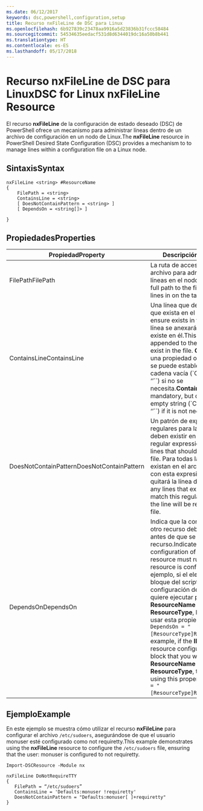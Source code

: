 ```yaml
---
ms.date: 06/12/2017
keywords: dsc,powershell,configuration,setup
title: Recurso nxFileLine de DSC para Linux
ms.openlocfilehash: 6b927839c23478aa9916a5d23836b31fccc58484
ms.sourcegitcommit: 54534635eedacf531d8d6344019dc16a50b8b441
ms.translationtype: HT
ms.contentlocale: es-ES
ms.lasthandoff: 05/17/2018
---
```

# <a name="dsc-for-linux-nxfileline-resource"></a><span data-ttu-id="4f302-103">Recurso nxFileLine de DSC para Linux</span><span class="sxs-lookup"><span data-stu-id="4f302-103">DSC for Linux nxFileLine Resource</span></span>

<span data-ttu-id="4f302-104">El recurso **nxFileLine** de la configuración de estado deseado (DSC) de PowerShell ofrece un mecanismo para administrar líneas dentro de un archivo de configuración en un nodo de Linux.</span><span class="sxs-lookup"><span data-stu-id="4f302-104">The **nxFileLine** resource in PowerShell Desired State Configuration (DSC) provides a mechanism to to manage lines within a configuration file on a Linux node.</span></span>

## <a name="syntax"></a><span data-ttu-id="4f302-105">Sintaxis</span><span class="sxs-lookup"><span data-stu-id="4f302-105">Syntax</span></span>

```
nxFileLine <string> #ResourceName
{
    FilePath = <string>
    ContainsLine = <string>
    [ DoesNotContainPattern = <string> ]
    [ DependsOn = <string[]> ]

}
```

## <a name="properties"></a><span data-ttu-id="4f302-106">Propiedades</span><span class="sxs-lookup"><span data-stu-id="4f302-106">Properties</span></span>

|  <span data-ttu-id="4f302-107">Propiedad</span><span class="sxs-lookup"><span data-stu-id="4f302-107">Property</span></span> |  <span data-ttu-id="4f302-108">Descripción</span><span class="sxs-lookup"><span data-stu-id="4f302-108">Description</span></span> |
|---|---|
| <span data-ttu-id="4f302-109">FilePath</span><span class="sxs-lookup"><span data-stu-id="4f302-109">FilePath</span></span>| <span data-ttu-id="4f302-110">La ruta de acceso completa al archivo para administrar las líneas en el nodo de destino.</span><span class="sxs-lookup"><span data-stu-id="4f302-110">The full path to the file to manage lines in on the target node.</span></span>|
| <span data-ttu-id="4f302-111">ContainsLine</span><span class="sxs-lookup"><span data-stu-id="4f302-111">ContainsLine</span></span>| <span data-ttu-id="4f302-112">Una línea que debe asegurarse que exista en el archivo.</span><span class="sxs-lookup"><span data-stu-id="4f302-112">A line to ensure exists in the file.</span></span> <span data-ttu-id="4f302-113">Esta línea se anexará al archivo si no existe en él.</span><span class="sxs-lookup"><span data-stu-id="4f302-113">This line will be appended to the file if it does not exist in the file.</span></span> <span data-ttu-id="4f302-114">**ContainsLine** es una propiedad obligatoria, pero se puede establecer en una cadena vacía (\`ContainsLine = ‘’\`\`) si no se necesita.</span><span class="sxs-lookup"><span data-stu-id="4f302-114">**ContainsLine** is mandatory, but can be set to an empty string (\`ContainsLine = ‘’\`\`) if it is not needed.</span></span>|
| <span data-ttu-id="4f302-115">DoesNotContainPattern</span><span class="sxs-lookup"><span data-stu-id="4f302-115">DoesNotContainPattern</span></span>| <span data-ttu-id="4f302-116">Un patrón de expresiones regulares para las líneas que no deben existir en el archivo.</span><span class="sxs-lookup"><span data-stu-id="4f302-116">A regular expression pattern for lines that should not exist in the file.</span></span> <span data-ttu-id="4f302-117">Para todas las líneas que existan en el archivo y coincidan con esta expresión regular, se quitará la línea del archivo.</span><span class="sxs-lookup"><span data-stu-id="4f302-117">For any lines that exist in the file that match this regular expression, the line will be removed from the file.</span></span>|
| <span data-ttu-id="4f302-118">DependsOn</span><span class="sxs-lookup"><span data-stu-id="4f302-118">DependsOn</span></span> | <span data-ttu-id="4f302-119">Indica que la configuración de otro recurso debe ejecutarse antes de que se configure este recurso.</span><span class="sxs-lookup"><span data-stu-id="4f302-119">Indicates that the configuration of another resource must run before this resource is configured.</span></span> <span data-ttu-id="4f302-120">Por ejemplo, si el elemento **ID** del bloque del script de configuración del recurso que quiere ejecutar primero es **ResourceName** y su tipo es **ResourceType**, la sintaxis para usar esta propiedad es `DependsOn = "[ResourceType]ResourceName"`.</span><span class="sxs-lookup"><span data-stu-id="4f302-120">For example, if the **ID** of the resource configuration script block that you want to run first is **ResourceName** and its type is **ResourceType**, the syntax for using this property is `DependsOn = "[ResourceType]ResourceName"`.</span></span>|

## <a name="example"></a><span data-ttu-id="4f302-121">Ejemplo</span><span class="sxs-lookup"><span data-stu-id="4f302-121">Example</span></span>

<span data-ttu-id="4f302-122">En este ejemplo se muestra cómo utilizar el recurso **nxFileLine** para configurar el archivo `/etc/sudoers`, asegurándose de que el usuario monuser esté configurado como not requiretty.</span><span class="sxs-lookup"><span data-stu-id="4f302-122">This example demonstrates using the **nxFileLine** resource to configure the `/etc/sudoers` file, ensuring that the user: monuser is configured to not requiretty.</span></span>

```
Import-DSCResource -Module nx

nxFileLine DoNotRequireTTY
{
   FilePath = “/etc/sudoers”
   ContainsLine = 'Defaults:monuser !requiretty'
   DoesNotContainPattern = "Defaults:monuser[ ]+requiretty"
}
```